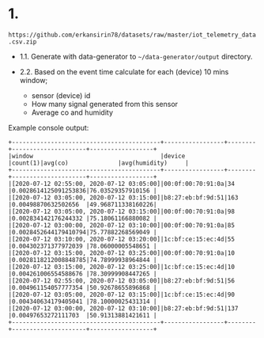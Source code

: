 # 1. 
`https://github.com/erkansirin78/datasets/raw/master/iot_telemetry_data.csv.zip` 

- 1.1. Generate with data-generator to `~/data-generator/output` directory.

- 2.2. Based on the event time calculate for each (device) 10 mins window;
    - sensor (device) id
    - How many signal generated from this sensor
    - Average co and humidity    

Example console output:

```
+------------------------------------------+-----------------+--------+---------------------+------------------+
|window                                    |device           |count(1)|avg(co)              |avg(humidity)     |
+------------------------------------------+-----------------+--------+---------------------+------------------+
|[2020-07-12 02:55:00, 2020-07-12 03:05:00]|00:0f:00:70:91:0a|34      |0.0028614125091253836|76.03529357910156 |
|[2020-07-12 03:05:00, 2020-07-12 03:15:00]|b8:27:eb:bf:9d:51|163     |0.00498870632502656  |49.968711338160226|
|[2020-07-12 03:05:00, 2020-07-12 03:15:00]|00:0f:00:70:91:0a|98      |0.002834142176244332 |75.18061166880082 |
|[2020-07-12 03:00:00, 2020-07-12 03:10:00]|00:0f:00:70:91:0a|85      |0.0028452644179410794|75.77882268569049 |
|[2020-07-12 03:10:00, 2020-07-12 03:20:00]|1c:bf:ce:15:ec:4d|55      |0.004302371377972039 |78.06000005548651 |
|[2020-07-12 03:15:00, 2020-07-12 03:25:00]|00:0f:00:70:91:0a|10      |0.0028118212008848785|74.78999938964844 |
|[2020-07-12 03:15:00, 2020-07-12 03:25:00]|1c:bf:ce:15:ec:4d|10      |0.004261006554588676 |78.30999908447265 |
|[2020-07-12 02:55:00, 2020-07-12 03:05:00]|b8:27:eb:bf:9d:51|56      |0.004961154057777354 |50.92678655896868 |
|[2020-07-12 03:05:00, 2020-07-12 03:15:00]|1c:bf:ce:15:ec:4d|90      |0.004340634179405041 |78.10000025431314 |
|[2020-07-12 03:00:00, 2020-07-12 03:10:00]|b8:27:eb:bf:9d:51|137     |0.00497653272111703  |50.91313881421611 |
+------------------------------------------+-----------------+--------+---------------------+------------------+
```